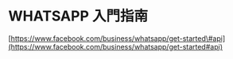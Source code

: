 # WHATSAPP 入門指南

[https://www.facebook.com/business/whatsapp/get-started\#api](https://www.facebook.com/business/whatsapp/get-started#api)

